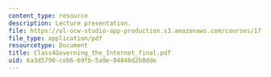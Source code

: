 ```yaml
---
content_type: resource
description: Lecture presentation.
file: https://ol-ocw-studio-app-production.s3.amazonaws.com/courses/17-918-new-global-agenda-exploring-21st-century-challenges-through-innovations-in-information-technologies-january-iap-2006/6a3d5790ceb669fb5a9e04846d2b8dde_Class4Governing_the_Internet_final.pdf
file_type: application/pdf
resourcetype: Document
title: Class4Governing_the_Internet_final.pdf
uid: 6a3d5790-ceb6-69fb-5a9e-04846d2b8dde
---
```

